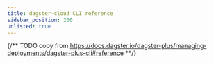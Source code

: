 ```yaml
---
title: dagster-cloud CLI reference
sidebar_position: 200
unlisted: true
---
```


{/** TODO copy from https://docs.dagster.io/dagster-plus/managing-deployments/dagster-plus-cli#reference **/}
